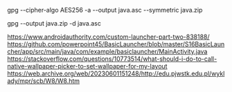 gpg --cipher-algo AES256 -a --output java.asc --symmetric java.zip

gpg --output java.zip -d java.asc

https://www.androidauthority.com/custom-launcher-part-two-838188/
https://github.com/powerpoint45/BasicLauncher/blob/master/S16BasicLauncher/app/src/main/java/com/example/basiclauncher/MainActivity.java
https://stackoverflow.com/questions/10773514/what-should-i-do-to-call-native-wallpaper-picker-to-set-wallpaper-for-my-layout
https://web.archive.org/web/20230601151248/http://edu.pjwstk.edu.pl/wyklady/mpr/scb/W8/W8.htm